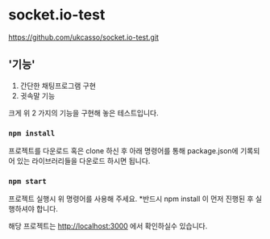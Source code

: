 # socket.io-test

https://github.com/ukcasso/socket.io-test.git

## '기능'

1. 간단한 채팅프로그램 구현
2. 귓속말 기능

크게 위 2 가지의 기능을 구현해 놓은 테스트입니다.


### `npm install`
프로젝트를 다운로드 혹은 clone 하신 후 아래 명령어를 통해 package.json에 기록되어 있는 라이브러리들을 다운로드 하시면 됩니다.

### `npm start`
프로젝트 실행시 위 명령어를 사용해 주세요.
*반드시 npm install 이 먼저 진행된 후 실행하셔야 합니다.


해당 프로젝트는 [http://localhost:3000](http://localhost:3000) 에서 확인하실수 있습니다.
